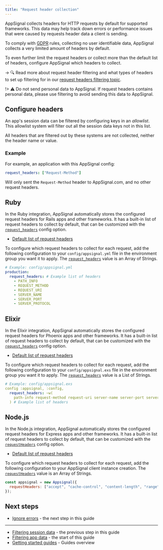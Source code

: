 ```yaml
---
title: "Request header collection"
---
```


AppSignal collects headers for HTTP requests by default for supported frameworks. This data may help track down errors or performance issues that were caused by requests header data a client is sending.

To comply with [GDPR](/appsignal/gdpr.html) rules, collecting no user identifiable data, AppSignal collects a very limited amount of headers by default.

To even further limit the request headers or collect more than the default list of headers, configure AppSignal which headers to collect.

-> 🔍 Read more about request header filtering and what types of headers to set up filtering for in our [request headers filtering topic](/application/header-filtering.html).

!> ⚠️ Do not send personal data to AppSignal. If request headers contains personal data, please use filtering to avoid sending this data to AppSignal.

## Configure headers

An app's session data can be filtered by configuring keys in an _allowlist_. This allowlist system will filter out all the session data keys not in this list.

All headers that are filtered out by these systems are not collected, neither the header name or value.

### Example

For example, an application with this AppSignal config:

```yaml
request_headers: ["Request-Method"]
```

Will only sent the `Request-Method` header to AppSignal.com, and no other request headers.

## Ruby

In the Ruby integration, AppSignal automatically stores the configured request headers for Rails apps and other frameworks. It has a built-in list of request headers to collect by default, that can be customized with the [`request_headers`][ruby request headers] config option.

- [Default list of request headers][ruby request headers]

To configure which request headers to collect for each request, add the following configuration to your `config/appsignal.yml` file in the environment group you want it to apply. The [`request_headers`][ruby request headers] value is an Array of Strings.

[ruby request headers]: /ruby/configuration/options.html#option-request_headers

```yaml
# Example: config/appsignal.yml
production:
  request_headers: # Example list of headers
    - PATH_INFO
    - REQUEST_METHOD
    - REQUEST_URI
    - SERVER_NAME
    - SERVER_PORT
    - SERVER_PROTOCOL
```

## Elixir

In the Elixir integration, AppSignal automatically stores the configured request headers for Phoenix apps and other frameworks. It has a built-in list of request headers to collect by default, that can be customized with the [`request_headers`][elixir request headers] config option.

- [Default list of request headers][elixir request headers]

To configure which request headers to collect for each request, add the following configuration to your `config/appsignal.exs` file in the environment group you want it to apply. The [`request_headers`][elixir request headers] value is a List of Strings.

[elixir request headers]: /elixir/configuration/options.html#option-request_headers

```yaml
# Example: config/appsignal.exs
config :appsignal, :config,
  request_headers: ~w(
    path-info request-method request-uri server-name server-port server-protocol
  ) # Example list of headers
```

## Node.js

In the Node.js integration, AppSignal automatically stores the configured request headers for Express apps and other frameworks. It has a built-in list of request headers to collect by default, that can be customized with the [`requestHeaders`][node request headers] config option.

- [Default list of request headers][node request headers]

To configure which request headers to collect for each request, add the following configuration to your AppSignal client instance creation. The [`requestHeaders`][node request headers] value is an Array of Strings.

[node request headers]: /nodejs/configuration/options.html#option-requestheaders

```js
const appsignal = new Appsignal({
  requestHeaders: ["accept", "cache-control", "content-length", "range"]
});
```

## Next steps

- [Ignore errors](/guides/filter-data/ignore-errors.html) - the next step in this guide

---

- [Filtering session data](/guides/filter-data/filter-session-data.html) - the previous step in this guide
- [Filtering app data](/guides/filter-data/) - the start of this guide
- [Getting started guides](/guides/) - Guides overview

[header filtering]: /application/header-filtering.html
[disabled entirely]: /application/header-filtering.html#filter-all-request-headers
